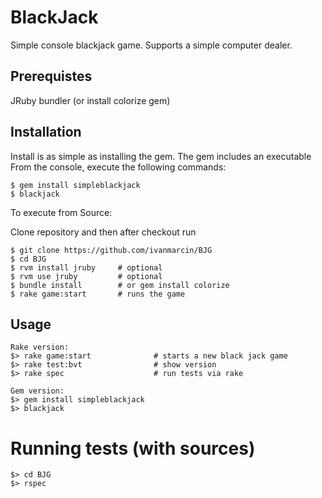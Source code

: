 BlackJack
===

Simple console blackjack game.
Supports a simple computer dealer.

## Prerequistes
JRuby
bundler (or install colorize gem)

## Installation

Install is as simple as installing the gem. The gem includes an executable
From the console, execute the following commands:

    $ gem install simpleblackjack
    $ blackjack

To execute from Source:

Clone repository and then after checkout run

    $ git clone https://github.com/ivanmarcin/BJG
    $ cd BJG
    $ rvm install jruby     # optional
    $ rvm use jruby         # optional
    $ bundle install        # or gem install colorize
    $ rake game:start       # runs the game

## Usage

    Rake version:
    $> rake game:start              # starts a new black jack game
    $> rake test:bvt                # show version
    $> rake spec                    # run tests via rake

    Gem version:
    $> gem install simpleblackjack
    $> blackjack

# Running tests (with sources)
    $> cd BJG
    $> rspec
